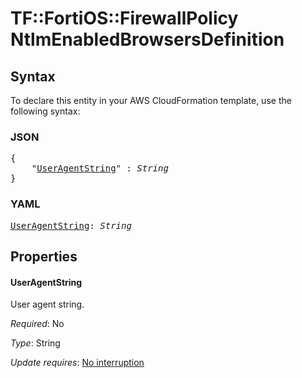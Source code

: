 # TF::FortiOS::FirewallPolicy NtlmEnabledBrowsersDefinition

## Syntax

To declare this entity in your AWS CloudFormation template, use the following syntax:

### JSON

<pre>
{
    "<a href="#useragentstring" title="UserAgentString">UserAgentString</a>" : <i>String</i>
}
</pre>

### YAML

<pre>
<a href="#useragentstring" title="UserAgentString">UserAgentString</a>: <i>String</i>
</pre>

## Properties

#### UserAgentString

User agent string.

_Required_: No

_Type_: String

_Update requires_: [No interruption](https://docs.aws.amazon.com/AWSCloudFormation/latest/UserGuide/using-cfn-updating-stacks-update-behaviors.html#update-no-interrupt)


